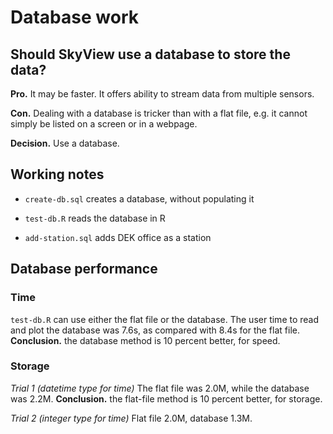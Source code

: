 # Database work

## Should SkyView use a database to store the data?

**Pro.** It may be faster.  It offers ability to stream data from multiple sensors.

**Con.** Dealing with a database is tricker than with a flat file, e.g. it
cannot simply be listed on a screen or in a webpage.

**Decision.** Use a database.

## Working notes

* ``create-db.sql`` creates a database, without populating it

* ``test-db.R`` reads the database in R

* ``add-station.sql`` adds DEK office as a station

## Database performance

### Time

``test-db.R`` can use either the flat file or the database.  The user time to
read and plot the database was 7.6s, as compared with 8.4s for the flat file.
**Conclusion.** the database method is 10 percent better, for speed.

### Storage

*Trial 1 (datetime type for time)* The flat file was 2.0M, while the database
was 2.2M.  **Conclusion.** the flat-file method is 10 percent better, for
storage.

*Trial 2 (integer type for time)* Flat file 2.0M, database 1.3M.
